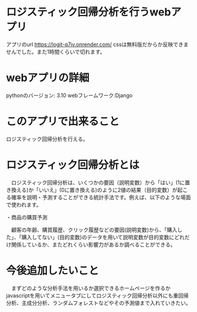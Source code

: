 # ロジスティック回帰分析を行うwebアプリ

アプリのurl
https://logit-q7iv.onrender.com/
cssは無料版だからか反映できませんでした。また1時間くらいで切れます。

# webアプリの詳細
pythonのバージョン: 3.10
webフレームワーク:Django


# このアプリで出来ること
ロジスティック回帰分析を行える。

# ロジスティック回帰分析とは
　ロジスティック回帰分析は、いくつかの要因（説明変数）から「はい」(1に置き換える)か「いいえ」(0に置き換える)のように2値の結果（目的変数）が起こる確率を説明・予測することができる統計手法です。例えば、以下のような場面で使われます。

・商品の購買予測

　顧客の年齢、購買履歴、クリック履歴などの要因(説明変数)から、「購入した」、「購入してない」(目的変数)のデータを用いて説明変数が目的変数にどれだけ関係しているか、またどれくらい影響力があるか調べることができる。

# 今後追加したいこと

　まずどのような分析手法を用いるか選択できるホームページを作るかjavascriptを用いてメニュータブにしてロジスティック回帰分析以外にも重回帰分析、主成分分析、ランダムフォレストなどやその予測値まで入れていきたい。
